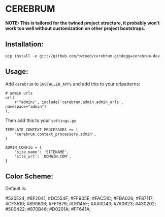 CEREBRUM
========

**NOTE: This is tailored for the twined project structure,
it probably won't work too well without customization on other
project bootstraps.**

Installation:
-------------

    pip install -e git://github.com/twined/cerebrum.git#egg=cerebrum-dev


Usage:
------

Add `cerebrum` to `INSTALLED_APPS` and add this to your urlpatterns:

    # admin urls
    url(
        r'^admin/', include('cerebrum.admin.admin_urls', namespace="admin")
    ),

Then add this to your `settings.py`

    TEMPLATE_CONTEXT_PROCESSORS += (
        'cerebrum.context_processors.admin',
    )

    ADMIN_CONFIG = {
        'site_name': 'SITENAME',
        'site_url': 'DOMAIN.COM',
    }


Color Scheme:
-------------
Default is:

#520E24;
#8F2041;
#DC554F;
#FF905E;
#FAC51C;
#FBA026;
#F87117;
#CF3510;
#890606;
#FF1B79;
#D6145F;
#AA0D43;
#7A0623;
#430202;
#500422;
#870B46;
#D0201A;
#FF641A;
